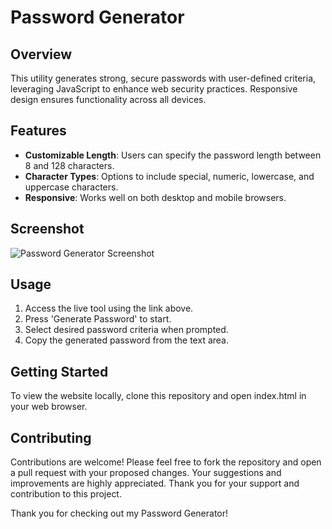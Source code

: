 # Password Generator

## Overview
This utility generates strong, secure passwords with user-defined criteria, leveraging JavaScript to enhance web security practices. Responsive design ensures functionality across all devices.

## Features
- **Customizable Length**: Users can specify the password length between 8 and 128 characters.
- **Character Types**: Options to include special, numeric, lowercase, and uppercase characters.
- **Responsive**: Works well on both desktop and mobile browsers.

## Screenshot
![Password Generator Screenshot](../Challange_3/screenshot.png)

## Usage
1. Access the live tool using the link above.
2. Press 'Generate Password' to start.
3. Select desired password criteria when prompted.
4. Copy the generated password from the text area.

## Getting Started
To view the website locally, clone this repository and open index.html in your web browser.

## Contributing
Contributions are welcome! Please feel free to fork the repository and open a pull request with your proposed changes. Your suggestions and improvements are highly appreciated. Thank you for your support and contribution to this project.

Thank you for checking out my Password Generator!
